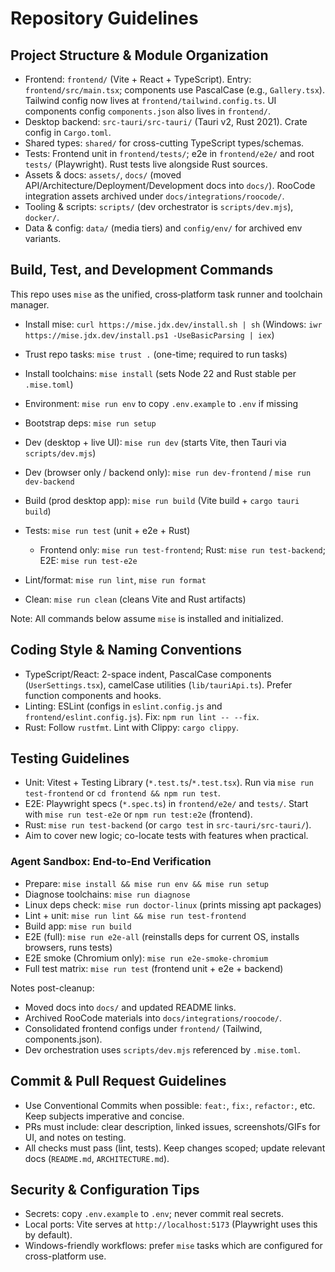 # Repository Guidelines

## Project Structure & Module Organization
- Frontend: `frontend/` (Vite + React + TypeScript). Entry: `frontend/src/main.tsx`; components use PascalCase (e.g., `Gallery.tsx`). Tailwind config now lives at `frontend/tailwind.config.ts`. UI components config `components.json` also lives in `frontend/`.
- Desktop backend: `src-tauri/src-tauri/` (Tauri v2, Rust 2021). Crate config in `Cargo.toml`.
- Shared types: `shared/` for cross-cutting TypeScript types/schemas.
- Tests: Frontend unit in `frontend/tests/`; e2e in `frontend/e2e/` and root `tests/` (Playwright). Rust tests live alongside Rust sources.
- Assets & docs: `assets/`, `docs/` (moved API/Architecture/Deployment/Development docs into `docs/`). RooCode integration assets archived under `docs/integrations/roocode/`.
- Tooling & scripts: `scripts/` (dev orchestrator is `scripts/dev.mjs`), `docker/`.
- Data & config: `data/` (media tiers) and `config/env/` for archived env variants.

## Build, Test, and Development Commands
This repo uses `mise` as the unified, cross‑platform task runner and toolchain manager.

- Install mise: `curl https://mise.jdx.dev/install.sh | sh` (Windows: `iwr https://mise.jdx.dev/install.ps1 -UseBasicParsing | iex`)
- Trust repo tasks: `mise trust .` (one-time; required to run tasks)
- Install toolchains: `mise install` (sets Node 22 and Rust stable per `.mise.toml`)
- Environment: `mise run env` to copy `.env.example` to `.env` if missing
- Bootstrap deps: `mise run setup`

- Dev (desktop + live UI): `mise run dev` (starts Vite, then Tauri via `scripts/dev.mjs`)
- Dev (browser only / backend only): `mise run dev-frontend` / `mise run dev-backend`
- Build (prod desktop app): `mise run build` (Vite build + `cargo tauri build`)
- Tests: `mise run test` (unit + e2e + Rust)
  - Frontend only: `mise run test-frontend`; Rust: `mise run test-backend`; E2E: `mise run test-e2e`
- Lint/format: `mise run lint`, `mise run format`
- Clean: `mise run clean` (cleans Vite and Rust artifacts)

Note: All commands below assume `mise` is installed and initialized.


## Coding Style & Naming Conventions
- TypeScript/React: 2-space indent, PascalCase components (`UserSettings.tsx`), camelCase utilities (`lib/tauriApi.ts`). Prefer function components and hooks.
- Linting: ESLint (configs in `eslint.config.js` and `frontend/eslint.config.js`). Fix: `npm run lint -- --fix`.
- Rust: Follow `rustfmt`. Lint with Clippy: `cargo clippy`.

## Testing Guidelines
- Unit: Vitest + Testing Library (`*.test.ts`/`*.test.tsx`). Run via `mise run test-frontend` or `cd frontend && npm run test`.
- E2E: Playwright specs (`*.spec.ts`) in `frontend/e2e/` and `tests/`. Start with `mise run test-e2e` or `npm run test:e2e` (frontend).
- Rust: `mise run test-backend` (or `cargo test` in `src-tauri/src-tauri/`).
- Aim to cover new logic; co-locate tests with features when practical.

### Agent Sandbox: End-to-End Verification
- Prepare: `mise install && mise run env && mise run setup`
- Diagnose toolchains: `mise run diagnose`
- Linux deps check: `mise run doctor-linux` (prints missing apt packages)
- Lint + unit: `mise run lint && mise run test-frontend`
- Build app: `mise run build`
- E2E (full): `mise run e2e-all` (reinstalls deps for current OS, installs browsers, runs tests)
- E2E smoke (Chromium only): `mise run e2e-smoke-chromium`
- Full test matrix: `mise run test` (frontend unit + e2e + backend)

Notes post-cleanup:
- Moved docs into `docs/` and updated README links.
- Archived RooCode materials into `docs/integrations/roocode/`.
- Consolidated frontend configs under `frontend/` (Tailwind, components.json).
- Dev orchestration uses `scripts/dev.mjs` referenced by `.mise.toml`.

## Commit & Pull Request Guidelines
- Use Conventional Commits when possible: `feat:`, `fix:`, `refactor:`, etc. Keep subjects imperative and concise.
- PRs must include: clear description, linked issues, screenshots/GIFs for UI, and notes on testing.
- All checks must pass (lint, tests). Keep changes scoped; update relevant docs (`README.md`, `ARCHITECTURE.md`).

## Security & Configuration Tips
- Secrets: copy `.env.example` to `.env`; never commit real secrets. 
- Local ports: Vite serves at `http://localhost:5173` (Playwright uses this by default).
- Windows-friendly workflows: prefer `mise` tasks which are configured for cross-platform use.
